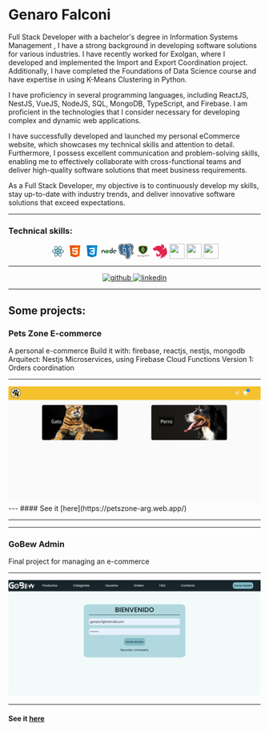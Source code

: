 ﻿# Genaro Falconi
<p> 
  Full Stack Developer with a bachelor's degree in Information Systems Management , I have a strong background in developing software solutions for various industries. I have recently worked for Exolgan, where I developed and implemented the Import and Export Coordination project. Additionally, I have completed the Foundations of Data Science course and have expertise in using K-Means Clustering in Python.

I have proficiency in several programming languages, including ReactJS, NestJS, VueJS, NodeJS, SQL, MongoDB, TypeScript, and Firebase. I am proficient in the technologies that I consider necessary for developing complex and dynamic web applications.

I have successfully developed and launched my personal eCommerce website, which showcases my technical skills and attention to detail. Furthermore, I possess excellent communication and problem-solving skills, enabling me to effectively collaborate with cross-functional teams and deliver high-quality software solutions that meet business requirements.

As a Full Stack Developer, my objective is to continuously develop my skills, stay up-to-date with industry trends, and deliver innovative software solutions that exceed expectations.
</p>

---

### Technical skills:  
<p align="center">
  <img src="https://github.com/inakielha/inakielha/raw/main/assets/react.svg" width="30" height="30" align="center"/>
  <img src="https://github.com/inakielha/inakielha/raw/main/assets/html.svg" width="30" height="30" align="center"/>
  <img src="https://github.com/inakielha/inakielha/raw/main/assets/css.svg" width="30" height="30" align="center"/>
  <img src="https://github.com/inakielha/inakielha/raw/main/assets/node.svg" width="30" height="30" align="center"/>
  <img src="https://github.com/inakielha/inakielha/raw/main/assets/Postgres.svg.png" width="30" height="30" align="center"/>
  <img src="https://github.com/inakielha/inakielha/raw/main/assets/mongo.png" width="30" height="30" align="center"/>
  <img src="https://raw.githubusercontent.com/guiseek/dev-logos.svg/f9b1e6f84b72be919dc70084fb287e7240cd7701/nestjs.svg" width="30" height="30" align="center"/>
  <img src="https://play.vuejs.org/logo.svg" width="30" height="30" align="center"/>
  <img src="https://www.gstatic.com/devrel-devsite/prod/v8ec4d0a037302c47ae529ad4e3f06c9e782b3a31a381294b5a70403547dc6b12/firebase/images/lockup.svg" width="30" height="30" align="center"/>
  <img src="https://i0.wp.com/learn.onemonth.com/wp-content/uploads/2019/07/image2-1.png?fit=600%2C315&ssl=1" width="30" height="30" align="center"/>
</p>  

---  

<p align="center">
    <a href="https://github.com/genafalconi">
      <img src='https://cdn.jsdelivr.net/npm/simple-icons@3.0.1/icons/github.svg' alt='github' height='40'>
    </a>
    <a href="https://www.linkedin.com/in/genaro-falconi-886bb51a3/">
      <img src='https://cdn.jsdelivr.net/npm/simple-icons@3.0.1/icons/linkedin.svg' alt='linkedin' height='40'>
    </a>
</p>

---  

## Some projects:

### Pets Zone E-commerce
A personal e-commerce
Build it with: firebase, reactjs, nestjs, mongodb
Arquitect: Nestjs Microservices, using Firebase Cloud Functions
Version 1: Orders coordination

---
<img alt="" src="https://github.com/genafalconi/pets-front/blob/main/Captura%20de%20pantalla%20(97).png" />
---
#### See it [here](https://petszone-arg.web.app/)

---  
---  

### GoBew Admin
Final project for managing an e-commerce

---  

[<img alt="" src="https://github.com/genafalconi/AdminGoBew/blob/master/preview.png" />](https://github.com/genafalconi/AdminGoBew)

---

#### See it [here](https://gobeworiginaladmin.netlify.app/login)
